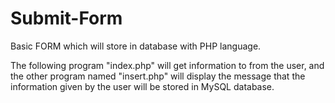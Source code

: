 # Submit-Form
Basic FORM which will store in database with PHP language.


The following program "index.php" will get information to from the user, and
the other program named "insert.php" will display the message that the information given by the user will be stored in MySQL database.
